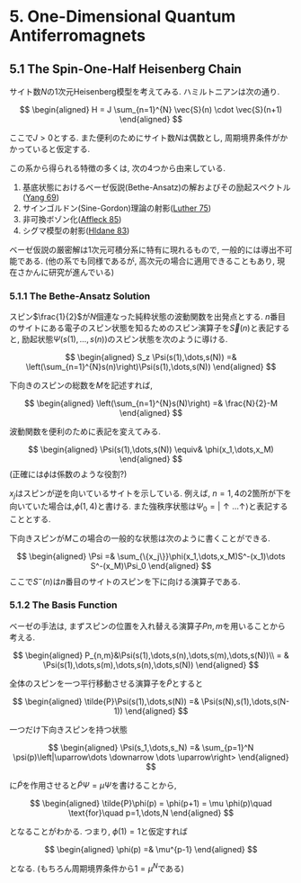 # 5. One-Dimensional Quantum Antiferromagnets

## 5.1 The Spin-One-Half Heisenberg Chain

サイト数$N$の1次元Heisenberg模型を考えてみる.
ハミルトニアンは次の通り.

$$
\begin{aligned}
    H = J \sum_{n=1}^{N} \vec{S}(n) \cdot \vec{S}(n+1)
\end{aligned}
$$

ここで$J>0$とする. 
また便利のためにサイト数$N$は偶数とし, 周期境界条件がかかっていると仮定する.

この系から得られる特徴の多くは, 次の4つから由来している.
1. 基底状態におけるベーゼ仮説(Bethe-Ansatz)の解およびその励起スペクトル([Yang 69]())
2. サインゴルドン(Sine-Gordon)理論の射影([Luther 75]())
3. 非可換ボゾン化([Affleck 85]())
4. シグマ模型の射影([Hldane 83]())


ベーゼ仮説の厳密解は1次元可積分系に特有に現れるもので, 一般的には導出不可能である.
(他の系でも同様であるが, 高次元の場合に適用できることもあり, 現在さかんに研究が進んでいる)

### 5.1.1 The Bethe-Ansatz Solution

スピン$\frac{1}{2}$が$N$個連なった純粋状態の波動関数を出発点とする.
$n$番目のサイトにある電子のスピン状態を知るためのスピン演算子を$\vec{S}(n)$と表記すると, 励起状態$\Psi(s(1),\dots,s(n))$のスピン状態を次のように導ける.

$$
\begin{aligned}
    S_z \Psi(s(1),\dots,s(N))
    =& \left(\sum_{n=1}^{N}s(n)\right)\Psi(s(1),\dots,s(N))
\end{aligned}
$$

下向きのスピンの総数を$M$を記述すれば,

$$
\begin{aligned}
    \left(\sum_{n=1}^{N}s(N)\right)
    =& \frac{N}{2}-M
\end{aligned}
$$

波動関数を便利のために表記を変えてみる.

$$
\begin{aligned}
    \Psi(s(1),\dots,s(N))
    \equiv& \phi(x_1,\dots,x_M)
\end{aligned}
$$
(正確には$\phi$は係数のような役割?)


$x_j$はスピンが逆を向いているサイトを示している.
例えば, $n=1,4$の2箇所が下を向いていた場合は,$\phi(1,4)$と書ける.
また強秩序状態は$\Psi_0=\left|\uparrow\dots\uparrow\right>$と表記することとする.

下向きスピンが$M$この場合の一般的な状態は次のように書くことができる.


$$
\begin{aligned}
    \Psi
    =& \sum_{\{x_j\}}\phi(x_1,\dots,x_M)S^-(x_1)\dots S^-(x_M)\Psi_0
\end{aligned}
$$
ここで$S^-(n)$は$n$番目のサイトのスピンを下に向ける演算子である.

### 5.1.2 The Basis Function

ベーゼの手法は, まずスピンの位置を入れ替える演算子$P{n,m}$を用いることから考える.

$$
\begin{aligned}
    P_{n,m}&\Psi(s(1),\dots,s(n),\dots,s(m),\dots,s(N))\\
    = & \Psi(s(1),\dots,s(m),\dots,s(n),\dots,s(N))
\end{aligned}
$$

<!-- 
すると境界条件のある下ではハミルトニアンは次のように書き下すことが可能.

$$
\begin{aligned}
    H 
    =& J \sum_{n=1}^{N} \vec{S}(n) \cdot \vec{S}(n+1)\\
    =& J \sum_{n=1}^{N} \left(P_{n,n+1}-1\right)\tag{?}\\
\end{aligned}
$$ 
-->

全体のスピンを一つ平行移動させる演算子を$\tilde{P}$とすると

$$
\begin{aligned}
    \tilde{P}\Psi(s(1),\dots,s(N))
    =& \Psi(s(N),s(1),\dots,s(N-1))
\end{aligned}
$$ 

一つだけ下向きスピンを持つ状態

$$
\begin{aligned}
    \Psi(s_1,\dots,s_N)
    =& \sum_{p=1}^N \psi(p)\left|\uparrow\dots \downarrow \dots \uparrow\right>
\end{aligned}
$$ 

に$\tilde{P}$を作用させると$\tilde{P}\Psi=\mu \Psi$を書けることから,

$$
\begin{aligned}
    \tilde{P}\phi(p) = \phi(p+1) = \mu \phi(p)\quad \text{for}\quad p=1,\dots,N
\end{aligned}
$$ 

となることがわかる.
つまり, $\phi(1)=1$と仮定すれば

$$
\begin{aligned}
    \phi(p)
    =& \mu^{p-1}
\end{aligned}
$$ 

となる. (もちろん周期境界条件から$1=\mu^N$である)



